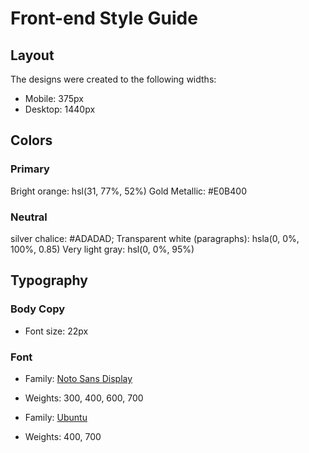 # Front-end Style Guide

## Layout

The designs were created to the following widths:

- Mobile: 375px
- Desktop: 1440px

## Colors

### Primary

Bright orange: hsl(31, 77%, 52%)
Gold Metallic: #E0B400

### Neutral

silver chalice: #ADADAD;
Transparent white (paragraphs): hsla(0, 0%, 100%, 0.85)
Very light gray: hsl(0, 0%, 95%)

## Typography

### Body Copy

- Font size: 22px

### Font

- Family: [Noto Sans Display](https://fonts.google.com/noto/specimen/Noto+Sans+Display)
- Weights: 300, 400, 600, 700

- Family: [Ubuntu](https://fonts.google.com/specimen/Ubuntu)
- Weights: 400, 700